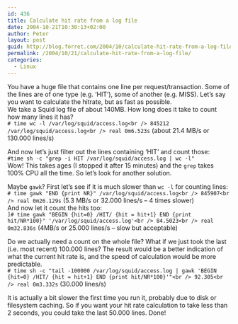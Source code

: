```yaml
---
id: 436
title: Calculate hit rate from a log file
date: 2004-10-21T10:30:13+02:00
author: Peter
layout: post
guid: http://blog.forret.com/2004/10/calculate-hit-rate-from-a-log-file/
permalink: /2004/10/21/calculate-hit-rate-from-a-log-file/
categories:
  - Linux
---
```

You have a huge file that contains one line per request/transaction. Some of the lines are of one type (e.g. &#8216;HIT&#8217;), some of another (e.g. MISS). Let&#8217;s say you want to calculate the hitrate, but as fast as possible.  
We take a Squid log file of about 140MB. How long does it take to count how many lines it has?  
`# time wc -l /var/log/squid/access.log<br />
845212 /var/log/squid/access.log<br />
real 0m6.523s` (about 21.4 MB/s or 130.000 lines/s)

And now let&#8217;s just filter out the lines containing &#8216;HIT&#8217; and count those:  
`#time sh -c "grep -i HIT /var/log/squid/access.log | wc -l"`  
Wow! This takes ages (I stopped it after 15 minutes) and the `grep` takes 100% CPU all the time. So let&#8217;s look for another solution.

Maybe `gawk`? First let&#8217;s see if it is much slower than `wc -l` for counting lines:  
`# time gawk "END {print NR}" /var/log/squid/access.log<br />
845907<br />
real 0m26.129s` (5.3 MB/s or 32.000 lines/s &#8211; 4 times slower)  
And now let it count the hits too:  
`]# time gawk "BEGIN {hit=0} /HIT/ {hit = hit+1} END {print hit/NR*100}" '/var/log/squid/access.log'<br />
84.5023<br />
real 0m32.836s` (4MB/s or 25.000 lines/s &#8211; slow but acceptable)

Do we actually need a count on the whole file? What if we just took the last (i.e. most recent) 100.000 lines? The result would be a better indication of what the current hit rate is, and the speed of calculation would be more predictable.  
`# time sh -c "tail -100000 /var/log/squid/access.log | gawk 'BEGIN {hit=0} /HIT/ {hit = hit+1} END {print hit/NR*100}'"<br />
92.305<br />
real 0m3.332s` (30.000 lines/s)

It is actually a bit slower the first time you run it, probably due to disk or filesystem caching. So if you want your hit rate calculation to take less than 2 seconds, you could take the last 50.000 lines. Done!